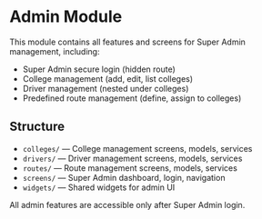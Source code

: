 # Admin Module

This module contains all features and screens for Super Admin management, including:

- Super Admin secure login (hidden route)
- College management (add, edit, list colleges)
- Driver management (nested under colleges)
- Predefined route management (define, assign to colleges)

## Structure

- `colleges/` — College management screens, models, services
- `drivers/` — Driver management screens, models, services
- `routes/` — Route management screens, models, services
- `screens/` — Super Admin dashboard, login, navigation
- `widgets/` — Shared widgets for admin UI

All admin features are accessible only after Super Admin login. 